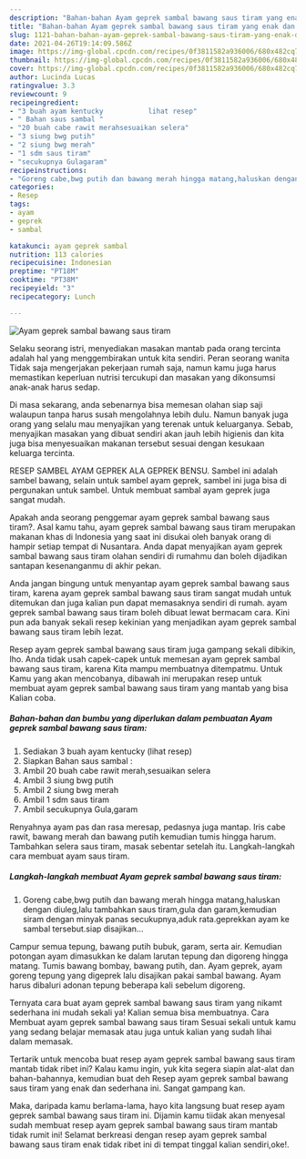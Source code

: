 ```yaml
---
description: "Bahan-bahan Ayam geprek sambal bawang saus tiram yang enak dan Mudah Dibuat"
title: "Bahan-bahan Ayam geprek sambal bawang saus tiram yang enak dan Mudah Dibuat"
slug: 1121-bahan-bahan-ayam-geprek-sambal-bawang-saus-tiram-yang-enak-dan-mudah-dibuat
date: 2021-04-26T19:14:09.586Z
image: https://img-global.cpcdn.com/recipes/0f3811582a936006/680x482cq70/ayam-geprek-sambal-bawang-saus-tiram-foto-resep-utama.jpg
thumbnail: https://img-global.cpcdn.com/recipes/0f3811582a936006/680x482cq70/ayam-geprek-sambal-bawang-saus-tiram-foto-resep-utama.jpg
cover: https://img-global.cpcdn.com/recipes/0f3811582a936006/680x482cq70/ayam-geprek-sambal-bawang-saus-tiram-foto-resep-utama.jpg
author: Lucinda Lucas
ratingvalue: 3.3
reviewcount: 9
recipeingredient:
- "3 buah ayam kentucky           lihat resep"
- " Bahan saus sambal "
- "20 buah cabe rawit merahsesuaikan selera"
- "3 siung bwg putih"
- "2 siung bwg merah"
- "1 sdm saus tiram"
- "secukupnya Gulagaram"
recipeinstructions:
- "Goreng cabe,bwg putih dan bawang merah hingga matang,haluskan dengan diuleg,lalu tambahkan saus tiram,gula dan garam,kemudian siram dengan minyak panas secukupnya,aduk rata.geprekkan ayam ke sambal tersebut.siap disajikan..."
categories:
- Resep
tags:
- ayam
- geprek
- sambal

katakunci: ayam geprek sambal 
nutrition: 113 calories
recipecuisine: Indonesian
preptime: "PT18M"
cooktime: "PT38M"
recipeyield: "3"
recipecategory: Lunch

---
```



![Ayam geprek sambal bawang saus tiram](https://img-global.cpcdn.com/recipes/0f3811582a936006/680x482cq70/ayam-geprek-sambal-bawang-saus-tiram-foto-resep-utama.jpg)

Selaku seorang istri, menyediakan masakan mantab pada orang tercinta adalah hal yang menggembirakan untuk kita sendiri. Peran seorang  wanita Tidak saja mengerjakan pekerjaan rumah saja, namun kamu juga harus memastikan keperluan nutrisi tercukupi dan masakan yang dikonsumsi anak-anak harus sedap.

Di masa  sekarang, anda sebenarnya bisa memesan olahan siap saji walaupun tanpa harus susah mengolahnya lebih dulu. Namun banyak juga orang yang selalu mau menyajikan yang terenak untuk keluarganya. Sebab, menyajikan masakan yang dibuat sendiri akan jauh lebih higienis dan kita juga bisa menyesuaikan makanan tersebut sesuai dengan kesukaan keluarga tercinta. 

RESEP SAMBEL AYAM GEPREK ALA GEPREK BENSU. Sambel ini adalah sambel bawang, selain untuk sambel ayam geprek, sambel ini juga bisa di pergunakan untuk sambel. Untuk membuat sambal ayam geprek juga sangat mudah.

Apakah anda seorang penggemar ayam geprek sambal bawang saus tiram?. Asal kamu tahu, ayam geprek sambal bawang saus tiram merupakan makanan khas di Indonesia yang saat ini disukai oleh banyak orang di hampir setiap tempat di Nusantara. Anda dapat menyajikan ayam geprek sambal bawang saus tiram olahan sendiri di rumahmu dan boleh dijadikan santapan kesenanganmu di akhir pekan.

Anda jangan bingung untuk menyantap ayam geprek sambal bawang saus tiram, karena ayam geprek sambal bawang saus tiram sangat mudah untuk ditemukan dan juga kalian pun dapat memasaknya sendiri di rumah. ayam geprek sambal bawang saus tiram boleh dibuat lewat bermacam cara. Kini pun ada banyak sekali resep kekinian yang menjadikan ayam geprek sambal bawang saus tiram lebih lezat.

Resep ayam geprek sambal bawang saus tiram juga gampang sekali dibikin, lho. Anda tidak usah capek-capek untuk memesan ayam geprek sambal bawang saus tiram, karena Kita mampu membuatnya ditempatmu. Untuk Kamu yang akan mencobanya, dibawah ini merupakan resep untuk membuat ayam geprek sambal bawang saus tiram yang mantab yang bisa Kalian coba.

<!--inarticleads1-->

##### Bahan-bahan dan bumbu yang diperlukan dalam pembuatan Ayam geprek sambal bawang saus tiram:

1. Sediakan 3 buah ayam kentucky           (lihat resep)
1. Siapkan  Bahan saus sambal :
1. Ambil 20 buah cabe rawit merah,sesuaikan selera
1. Ambil 3 siung bwg putih
1. Ambil 2 siung bwg merah
1. Ambil 1 sdm saus tiram
1. Ambil secukupnya Gula,garam


Renyahnya ayam pas dan rasa meresap, pedasnya juga mantap. Iris cabe rawit, bawang merah dan bawang putih kemudian tumis hingga harum. Tambahkan selera saus tiram, masak sebentar setelah itu. Langkah-langkah cara membuat ayam saus tiram. 

<!--inarticleads2-->

##### Langkah-langkah membuat Ayam geprek sambal bawang saus tiram:

1. Goreng cabe,bwg putih dan bawang merah hingga matang,haluskan dengan diuleg,lalu tambahkan saus tiram,gula dan garam,kemudian siram dengan minyak panas secukupnya,aduk rata.geprekkan ayam ke sambal tersebut.siap disajikan...


Campur semua tepung, bawang putih bubuk, garam, serta air. Kemudian potongan ayam dimasukkan ke dalam larutan tepung dan digoreng hingga matang. Tumis bawang bombay, bawang putih, dan. Ayam geprek, ayam goreng tepung yang digeprek lalu disajikan pakai sambal bawang. Ayam harus dibaluri adonan tepung beberapa kali sebelum digoreng. 

Ternyata cara buat ayam geprek sambal bawang saus tiram yang nikamt sederhana ini mudah sekali ya! Kalian semua bisa membuatnya. Cara Membuat ayam geprek sambal bawang saus tiram Sesuai sekali untuk kamu yang sedang belajar memasak atau juga untuk kalian yang sudah lihai dalam memasak.

Tertarik untuk mencoba buat resep ayam geprek sambal bawang saus tiram mantab tidak ribet ini? Kalau kamu ingin, yuk kita segera siapin alat-alat dan bahan-bahannya, kemudian buat deh Resep ayam geprek sambal bawang saus tiram yang enak dan sederhana ini. Sangat gampang kan. 

Maka, daripada kamu berlama-lama, hayo kita langsung buat resep ayam geprek sambal bawang saus tiram ini. Dijamin kamu tiidak akan menyesal sudah membuat resep ayam geprek sambal bawang saus tiram mantab tidak rumit ini! Selamat berkreasi dengan resep ayam geprek sambal bawang saus tiram enak tidak ribet ini di tempat tinggal kalian sendiri,oke!.

